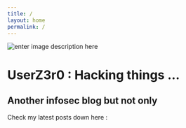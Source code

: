 ```yaml
---
title: /
layout: home
permalink: /
---
```



![enter image description here](https://16colo.rs/pack/mist0519/x1/ZXGUESSER-COMPUTER%2CEND_PROGRAM.PNG)

# UserZ3r0 : Hacking things ...
## Another infosec blog but not only

Check my latest posts down here :

